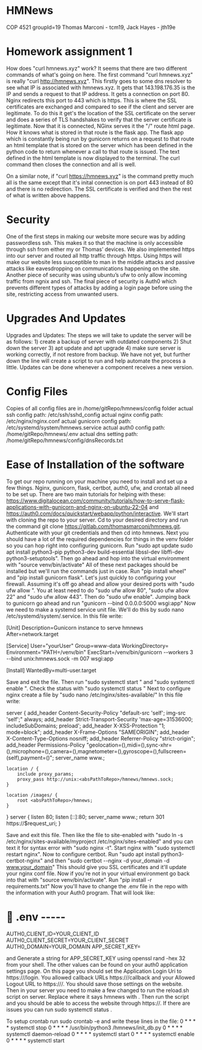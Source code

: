 # HMNews
COP 4521 groupId=19 Thomas Marconi - tcm19, Jack Hayes - jth19e
# Homework assignment 1
How does "curl hmnews.xyz" work? It seems that there are two
different commands of what's going on here. The first command
"curl hmnews.xyz" is really "curl http://hmnews.xyz". This 
firstly goes to some dns resolver to see what IP is 
associated with hmnews.xyz. It gets that 143.198.176.35 is 
the IP and sends a request to that IP address. It gets a 
connection on port 80. Nginx redirects this port to 443 
which is https. This is where the SSL certificates are
exchanged and compared to see if the client and server
are legitimate. To do this it get's the location of the SSL
certificate on the server and does a series of TLS handshakes
to verify that the server certificate is legitimate. Now that
it is connected, NGinx serves it the "/" route html page. 
How it knows what is stored in that route is the flask app. The 
flask app which is constantly being run by gunicorn returns
on a request to that route an html template that is stored on
the server which has been defined in the python code to 
return whenever a call to that route is issued. The text defined
in the html template is now displayed to the terminal. The curl
command then closes the connection and all is well. 

On a similar note, if "curl https://hmnews.xyz" is the command
pretty much all is the same except that it's inital connection 
is on port 443 instead of 80 and there is no redirection. The 
SSL certificate is verified and then the rest of what is written
above happens.

# Security
One of the first steps in making our website more secure was by adding passwordless ssh. This makes it so that the machine is only accessible through ssh from either my or Thomas’ devices. We also implemented https into our server and routed all http traffic through https. Using https will make our website less susceptible to man in the middle attacks and passive attacks like eavesdropping on communications happening on the site. Another piece of security was using ubuntu’s ufw to only allow incoming traffic from ngnix and ssh. The final piece of security is Auth0 which prevents different types of attacks by adding a login page before using the site, restricting access from unwanted users.

# Upgrades And Updates
Upgrades and Updates: The steps we will take to update the server will be as follows: 1) create a backup of server with outdated components 2) Shut down the server 3) apt update and apt upgrade 4) make sure server is working correctly, if not restore from backup. We have not yet, but further down the line will create a script to run and help automate the process a little. Updates can be done whenever a component receives a new version.

# Config Files
Copies of all config files are in /home/gitRepo/hmnews/config folder
actual ssh config path: /etc/ssh/sshd_config
actual nginx config path: /etc/nginx/nginx.conf
actual gunicorn config path: /etc/systemd/system/hmnews.service
actual auth0 config path: /home/gitRepo/hmnews/.env
actual dns setting path: /home/gitRepo/hmnews/config/dnsRecords.txt

# Ease of Installation of the software
To get our repo running on your machine you need to install and set up a few things. Nginx, gunicorn, flask, certbot, auth0, ufw, and crontab all need to be set up. There are two main tutorials for helping with these: https://www.digitalocean.com/community/tutorials/how-to-serve-flask-applications-with-gunicorn-and-nginx-on-ubuntu-22-04 and https://auth0.com/docs/quickstart/webapp/python/interactive. We'll start with cloning the repo to your server. Cd to your desired directory and run the command git clone https://gitlab.com/thomasmarconi/hmnews.git. Authenticate with your git credentials and then cd into hmnews. Next you should have a lot of the required dependencies for things in the venv folder so you can hop right into configuring gunicorn. Run "sudo apt update sudo apt install python3-pip python3-dev build-essential libssl-dev libffi-dev python3-setuptools". Then go ahead and hop into the virtual environment with "source venv/bin/activate" All of these next packages should be installed but we'll run the commands just in case. Run "pip install wheel" and "pip install gunicorn flask". Let's just quickly to configuring your firewall. Assuming it's off go ahead and allow your desired ports with "sudo ufw allow <portNum>". You at least need to do "sudo ufw allow 80", "sudo ufw allow 22" and "sudo ufw allow 443". Then do "sudo ufw enable". Jumping back to gunicorn go ahead and run "gunicorn --bind 0.0.0.0:5000 wsgi:app" Now we need to make a systemd service unit file. We'll do this by sudo nano /etc/systemd/system/<yourProject>.service. In this file write: 

[Unit]
Description=Gunicorn instance to serve hmnews
After=network.target

[Service]
User="yourUser"
Group=www-data
WorkingDirectory=<absPathToRepo>
Environment="PATH=<absPathToRepo>/venv/bin"
ExecStart=<absPathToRepo>/venv/bin/gunicorn --workers 3 --bind unix:hmnews.sock -m 007 wsgi:app

[Install]
WantedBy=multi-user.target

Save and exit the file. Then run "sudo systemctl start <yourProject>" and "sudo systemctl enable <yourProject>". Check the status with "sudo systemctl status <yourProject>" Next to configure nginx create a file by "sudo nano /etc/nginx/sites-available/<yourSite>" In this file write: 

server {
	add_header Content-Security-Policy "default-src 'self'; img-src 'self';" always;
	add_header Strict-Transport-Security 'max-age=31536000; includeSubDomains; preload';
	add_header X-XSS-Protection "1; mode=block";
	add_header X-Frame-Options "SAMEORIGIN";
	add_header X-Content-Type-Options nosniff;
	add_header Referrer-Policy "strict-origin";
	add_header Permissions-Policy "geolocation=(),midi=(),sync-xhr=(),microphone=(),camera=(),magnetometer=(),gyroscope=(),fullscreen=(self),payment=()";
	server_name <yourUrl> www.<yourUrl>;

	location / {
		include proxy_params;
		proxy_pass http://unix:<absPathToRepo>/hmnews/hmnews.sock;
	}

	location /images/ {
		root <absPathToRepo>/hmnews;
	}
}
server {
	listen 80;
	listen [::]:80;
	server_name <yourDomain> www.<yourDomain>;
	return 301 https://<yourDomain>$request_uri;
}

Save and exit this file. Then like the file to site-enabled with "sudo ln -s /etc/nginx/sites-available/myproject /etc/nginx/sites-enabled" and you can text it for syntax error with "sudo nginx -t". Start nginx with "sudo systemctl restart nginx". Now to configure certbot. Run "sudo apt install python3-certbot-nginx" and then "sudo certbot --nginx -d your_domain -d www.your_domain" This should give you SSL certificates and it'll update your nginx conf file. Now if you're not in your virtual environment go back into that with "source venv/bin/activate". Run "pip install -r requirements.txt" Now you'll have to change the .env file in the repo with the information with your Auth0 program. That will look like:
# 📁 .env -----

AUTH0_CLIENT_ID=YOUR_CLIENT_ID
AUTH0_CLIENT_SECRET=YOUR_CLIENT_SECRET
AUTH0_DOMAIN=YOUR_DOMAIN
APP_SECRET_KEY=

and Generate a string for APP_SECRET_KEY using openssl rand -hex 32 from your shell. The other values can be found on your auth0 application settings page. On this page you should set the Application Login Uri to https://<yourDomain>/login. You allowed callback URLs https://<yourDomain>/callback and your Allowed Logout URL to https://<yourDomain>/. You should save those settings on the website. Then in your server you need to make a few changed to  run the reload.sh script on server. Replace where it says hmnews with <yourProject>. Then run the script and you should be able to access the website through https://<yourDomain>. If there are issues you can run sudo systemctl status <yourProject>.

To setup crontab run sudo crontab -e and write these lines in the file:
0 * * * * systemctl stop <yourProject>
0 * * * * /usr/bin/python3 <absPathToRepo>/hmnews/init_db.py
0 * * * * systemctl daemon-reload
0 * * * * systemctl start <yourProject>
0 * * * * systemctl enable <yourProject>
0 * * * * systemctl start <yourProject>
